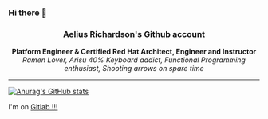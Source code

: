 ### Hi there 👋

<p align="center">
  <h3 align="center">Aelius Richardson's Github account</h3>
</p>

<p align="center">
  <b> Platform Engineer & Certified Red Hat Architect, Engineer and Instructor</b>
  <br/>
  <i {font-size: 8px}>Ramen Lover, Arisu 40% Keyboard addict, Functional Programming enthusiast, Shooting arrows on spare time</i>
</p>


---
[![Anurag's GitHub stats](https://github-readme-stats.vercel.app/api?username=aeliusrs)](https://github.com/anuraghazra/github-readme-stats)

I'm on [Gitlab !!!](https://gitlab.com/asrs)
